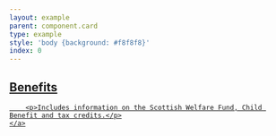 ```yaml
---
layout: example
parent: component.card
type: example
style: 'body {background: #f8f8f8}'
index: 0
---
```


<article class="card  card--fixed  card--hover">
    <a href="#" class="card__content">
        <h2>Benefits</h2>

        <p>Includes information on the Scottish Welfare Fund, Child Benefit and tax credits.</p>
    </a>
</article>
